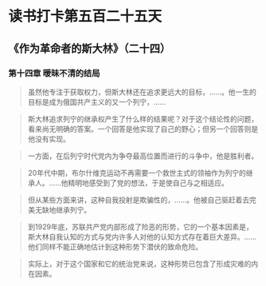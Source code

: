 # 读书打卡第五百二十五天
## 《作为革命者的斯大林》（二十四）
### 第十四章 暧昧不清的结局

> 虽然他专注于获取权力，但斯大林还在追求更远大的目标，……。他一生的目标是成为俄国共产主义的又一个列宁，……

> 斯大林追求列宁的继承权产生了什么样的结果呢？对于这个结论性的问题，看来尚无明确的答案。一个回答是他实现了自己的野心；但另一个回答则是他没有实现。

> 一方面，在后列宁时代党内为争夺最高位置而进行的斗争中，他是胜利者。

> 20年代中期，布尔什维克运动不再需要一个救世主式的领袖作为列宁的继承人。……他精明地感受到了党的想法，于是使自己与之相适应。

> 但从某些方面来讲，这种自我投射是欺骗性的，……。他被自己驱赶着去完美无缺地继承列宁。

> 到1929年底，苏联共产党内部形成了险恶的形势，它的一个基本因素是，斯大林自我认知的方式与党内许多人对他的认知方式存在着巨大差异。……他们同样不能正确地估计到这种形势下潜伏的致命危险。

> 实际上，对于这个国家和它的统治党来说，这种形势已包含了形成灾难的内在因素。